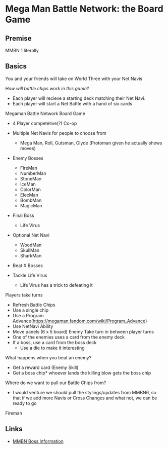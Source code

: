 # Mega Man Battle Network: the Board Game

## Premise

MMBN 1 literally

## Basics

You and your friends will take on World Three with your Net Navis

_How will battle chips work in this game?_

- Each player will recieve a starting deck matching their Net Navi.
- Each player will start a Net Battle with a hand of six cards

Megaman Battle Network Board Game
- 4 Player competetive(?) Co-op
- Multiple Net Navis for people to choose from
  - Mega Man, Roll, Gutsman, Glyde (Protoman given he actually shows moves)
- Enemy Bosses
  - FireMan
  - NumberMan
  - StoneMan
  - IceMan
  - ColorMan
  - ElecMan
  - BombMan
  - MagicMan
- Final Boss
  - Life Virus
- Optional Net Navi
  - WoodMan
  - SkullMan
  - SharkMan

- Beat X Bosses
- Tackle Life Virus
  - Life Virus has a trick to defeating it

Players take turns
- Refresh Battle Chips
- Use a single chip
- Use a Program Advance(https://megaman.fandom.com/wiki/Program_Advance)
- Use NetNavi Ability
- Move panels (6 x 5 board)
Enemy Take turn in between player turns
- One of the enemies uses a card from the enemy deck
- If a boss, use a card from the boss deck
  - Use a die to make it interesting

What happens when you beat an enemy?
- Get a reward card (Enemy Skill)
- Get a boss chip* whoever lands the killing blow gets the boss chip

Where do we want to pull our Battle Chips from?
- I would venture we should pull the stylings/updates from MMBN6, so that if we add more Navis or Cross Changes and what not, we can be ready to go

Fireman



## Links

- [MMBN Boss Information](https://gamefaqs.gamespot.com/gba/457634-mega-man-battle-network/faqs/16262)
